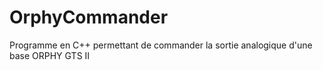 OrphyCommander
==============

Programme en C++ permettant de commander la sortie analogique d'une base ORPHY GTS II